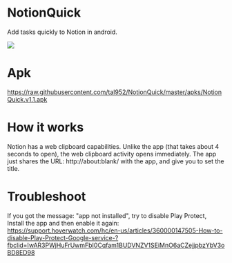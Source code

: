 # NotionQuick
Add tasks quickly to Notion in android.

![](https://media.giphy.com/media/3bbb9R5PkHQk4JAudL/giphy.gif)

# Apk
https://raw.githubusercontent.com/tal952/NotionQuick/master/apks/NotionQuick.v1.1.apk

# How it works
Notion has a web clipboard capabilities.
Unlike the app (that takes about 4 seconds to open), the web clipboard activity opens immediately.
The app just shares the URL: http://about:blank/ with the app, and give you to set the title.

# Troubleshoot
If you got the message: "app not installed", try to disable Play Protect, Install the app and then enable it again: 
https://support.hoverwatch.com/hc/en-us/articles/360000147505-How-to-disable-Play-Protect-Google-service-?fbclid=IwAR3PWjHuFrUwmFbI0Cqfam1BUDVNZV1SEiMnO6aCZejjpbzYbV3oBD8ED98
